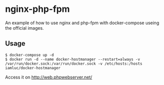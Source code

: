 # nginx-php-fpm
An example of how to use nginx and php-fpm with docker-compose useing the official images.

## Usage

```
$ docker-compose up -d
$ docker run -d --name docker-hostmanager --restart=always -v /var/run/docker.sock:/var/run/docker.sock -v /etc/hosts:/hosts iamluc/docker-hostmanager
```

Access it on http://web.phpwebserver.net/

